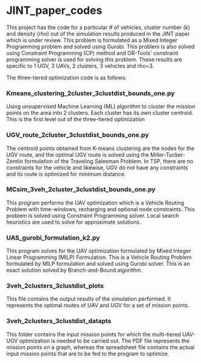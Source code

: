# JINT_paper_codes

This project has the code for a particular # of vehicles, cluster number (k) and density (rho) out of the simulation results produced in the JINT paper which is under review. This problem is formulated as a Mixed Integer Programming problem and solved using Gurobi. This problem is also solved using Constraint Programming (CP) method and OR-Tools' constraint programming solver is used for solving this problem. These results are specific to 1 UGV, 3 UAVs, 2 clusters, 3 vehicles and rho=3.

The three-tiered optimization code is as follows:

### Kmeans_clustering_2cluster_3clustdist_bounds_one.py 
Using unsupervised Machine Learning (ML) algorithm to cluster the mission points on the area into 2 clusters. Each cluster has its own cluster centroid. This is the first level out of the three-tiered optimization

### UGV_route_2cluster_3clustdist_bounds_one.py
The centroid points obtained from K-means clustering are the nodes for the UGV route, and the optimal UGV route is solved using the Miller-Tucker-Zemlin formulation of the Traveling Salesman Problem. In TSP, there are no constraints for the vehicle and likewise, UGV do not have any constraints and its route is optimized for minimum distance.

### MCsim_3veh_2cluster_3clustdist_bounds_one.py
This program performs the UAV optimization which is a Vehicle Routing Problem with time-windows, recharging and optional node constraints. This problem is solved using Constraint Programming solver. Local search heuristics are used to solve for approximate solutions. 

### UAS_gurobi_formulation_k2.py
This program solves for the UAV optimization formulated by Mixed Integer Linear Programming (MILP) Formulation. This is a Vehicle Routing Problem formulated by MILP formulation and solved using Gurobi solver. This is an exact solution solved by Branch-and-Bound algorithm.

### 3veh_2clusters_3clustdist_plots
This file contains the output results of the simulation performed. It represents the optimal routes of UAV and UGV for a set of mission points.

### 3veh_2clusters_3clustdist_datapts
This folder contains the input mission points for which the multi-tiered UAV-UGV optimization is needed to be carried out. The PDF file represents the mission points on a graph, whereas the spreadsheet file contains the actual input mission points that are to be fed to the program to optimize.
